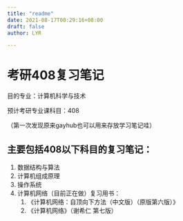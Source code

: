 ```yaml
---
title: "readme"
date: 2021-08-17T00:29:16+08:00
draft: false
author: LYR

---
```



# 考研408复习笔记

目的专业：计算机科学与技术

预计考研专业课科目：408

（第一次发现原来gayhub也可以用来存放学习笔记哇）



## 主要包括408以下科目的复习笔记：

1. 数据结构与算法
2. 计算机组成原理
3. 操作系统
4. 计算机网络（目前正在做）复习用书：
   1. 《计算机网络：自顶向下方法（中文版）（原版第六版）》
   2. 《计算机网络》（谢希仁 第七版）


